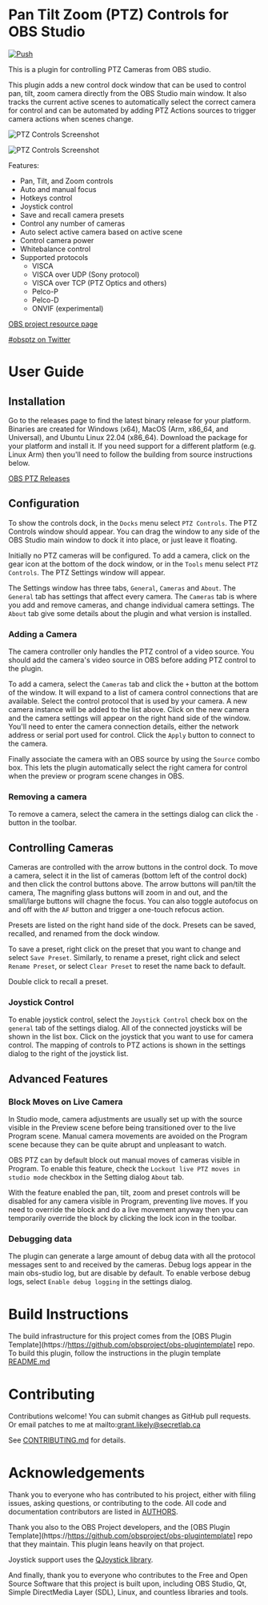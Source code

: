 # Pan Tilt Zoom (PTZ) Controls for OBS Studio

[![Push](https://github.com/glikely/obs-ptz/actions/workflows/push.yaml/badge.svg)](https://github.com/glikely/obs-ptz/actions/workflows/push.yaml)

This is a plugin for controlling PTZ Cameras from OBS studio.

This plugin adds a new control dock window that can be used to control pan,
tilt, zoom camera directly from the OBS Studio main window.
It also tracks the current active scenes to automatically select the
correct camera for control and can be automated by adding PTZ Actions sources
to trigger camera actions when scenes change.

![PTZ Controls Screenshot](/doc/ptz-controls-screenshot.png?raw=true "OBS Studio PTZ Controls")

![PTZ Controls Screenshot](/doc/ptz-settings-screenshot.png?raw=true "OBS Studio PTZ Device Settings")

Features:

- Pan, Tilt, and Zoom controls
- Auto and manual focus
- Hotkeys control
- Joystick control
- Save and recall camera presets
- Control any number of cameras
- Auto select active camera based on active scene
- Control camera power
- Whitebalance control
- Supported protocols
  - VISCA
  - VISCA over UDP (Sony protocol)
  - VISCA over TCP (PTZ Optics and others)
  - Pelco-P
  - Pelco-D
  - ONVIF (experimental)

[OBS project resource page](https://obsproject.com/forum/resources/ptz-controls.1284/)

[#obsptz on Twitter](https://twitter.com/hashtag/obsptz?s=09)

# User Guide

## Installation

Go to the releases page to find the latest binary release for your platform.
Binaries are created for Windows (x64), MacOS (Arm, x86_64, and Universal),
and Ubuntu Linux 22.04 (x86_64).
Download the package for your platform and install it.
If you need support for a different platform (e.g. Linux Arm) then you'll need
to follow the building from source instructions below.

[OBS PTZ Releases](https://github.com/glikely/obs-ptz/releases)

## Configuration

To show the controls dock, in the `Docks` menu select `PTZ Controls`.
The PTZ Controls window should appear.
You can drag the window to any side of the OBS Studio main window to dock it
into place, or just leave it floating.

Initially no PTZ cameras will be configured.
To add a camera, click on the gear icon at the bottom of the dock window,
or in the `Tools` menu select `PTZ Controls`.
The PTZ Settings window will appear.

The Settings window has three tabs, `General`, `Cameras` and `About`.
The `General` tab has settings that affect every camera.
The `Cameras` tab is where you add and remove cameras,
and change individual camera settings.
The `About` tab give some details about the plugin and what version is installed.

### Adding a Camera
The camera controller only handles the PTZ control of a video source.
You should add the camera's video source in OBS before adding PTZ control
to the plugin.

To add a camera, select the `Cameras` tab and click the `+` button at the bottom
of the window.
It will expand to a list of camera control connections that are available.
Select the control protocol that is used by your camera.
A new camera instance will be added to the list above.
Click on the new camera and the camera settings will appear on the right hand
side of the window.
You'll need to enter the camera connection details, either the network address
or serial port used for control.
Click the `Apply` button to connect to the camera.

Finally associate the camera with an OBS source by using the `Source` combo box.
This lets the plugin automatically select the right camera for control when
the preview or program scene changes in OBS.

### Removing a camera

To remove a camera, select the camera in the settings dialog can click the `-`
button in the toolbar.

## Controlling Cameras

Cameras are controlled with the arrow buttons in the control dock.
To move a camera, select it in the list of cameras
(bottom left of the control dock) and then click the control buttons above.
The arrow buttons will pan/tilt the camera,
The magnifing glass buttons will zoom in and out,
and the small/large buttons will chagne the focus.
You can also toggle autofocus on and off with the `AF` button and trigger
a one-touch refocus action.

Presets are listed on the right hand side of the dock.
Presets can be saved, recalled, and renamed from the dock window.

To save a preset, right click on the preset that you want to change and select
`Save Preset`.
Similarly, to rename a preset, right click and select `Rename Preset`,
or select `Clear Preset` to reset the name back to default.

Double click to recall a preset.

### Joystick Control

To enable joystick control, select the `Joystick Control` check box on the
`general` tab of the settings dialog.
All of the connected joysticks will be shown in the list box.
Click on the joystick that you want to use for camera control.
The mapping of controls to PTZ actions is shown in the settings dialog
to the right of the joystick list.

## Advanced Features

### Block Moves on Live Camera

In Studio mode, camera adjustments are usually set up with the source visible
in the Preview scene before being transitioned over to the live Program scene.
Manual camera movements are avoided on the Program scene because they can
be quite abrupt and unpleasant to watch.

OBS PTZ can by default block out manual moves of cameras visible in Program.
To enable this feature, check the `Lockout live PTZ moves in studio mode`
checkbox in the Setting dialog `About` tab.

With the feature enabled the pan, tilt, zoom and preset controls will be
disabled for any camera visible in Program, preventing live moves.
If you need to override the block and do a live movement anyway
then you can temporarily override the block by clicking the lock icon in
the toolbar.

### Debugging data

The plugin can generate a large amount of debug data with all the protocol
messages sent to and received by the cameras.
Debug logs appear in the main obs-studio log, but are disable by default.
To enable verbose debug logs, select `Enable debug logging` in the settings
dialog.

# Build Instructions

The build infrastructure for this project comes from the
[OBS Plugin Template](https://https://github.com/obsproject/obs-plugintemplate]
repo. To build this plugin, follow the instructions in the plugin template
[README.md](doc/plugin-template-README.md)

# Contributing

Contributions welcome!
You can submit changes as GitHub pull requests.
Or email patches to me at mailto:grant.likely@secretlab.ca

See [CONTRIBUTING.md](CONTRIBUTING.md) for details.

# Acknowledgements

Thank you to everyone who has contributed to his project, either with filing issues,
asking questions, or contributing to the code.
All code and documentation contributors are listed in [AUTHORS](AUTHORS).

Thank you also to the OBS Project developers, and the
[OBS Plugin Template](https://https://github.com/obsproject/obs-plugintemplate]
repo that they maintain. This plugin leans heavily on that project.

Joystick support uses the
[QJoystick library](https://github.com/alex-spataru/QJoysticks).

And finally, thank you to everyone who contributes to the Free and Open Source
Software that this project is built upon, including OBS Studio, Qt, Simple
DirectMedia Layer (SDL), Linux, and countless libraries and tools.
